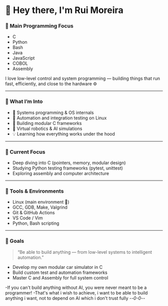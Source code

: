 # 👋 Hey there, I'm Rui Moreira

### 🧠 Main Programming Focus
- C  
- Python  
- Bash  
- Java  
- JavaScript  
- COBOL  
- Assembly  

I love low-level control and system programming — building things that run fast, efficiently, and close to the hardware ⚙️

---

### 🧩 What I’m Into
- 🧱 Systems programming & OS internals  
- 🧮 Automation and integration testing on Linux  
- 🧰 Building modular C frameworks  
- 🤖 Virtual robotics & AI simulations  
- 💡 Learning how everything works under the hood  

---

### 🧪 Current Focus
- Deep diving into C (pointers, memory, modular design)  
- Studying Python testing frameworks (pytest, unittest)  
- Exploring assembly and computer architecture  

---

### 🔧 Tools & Environments
- Linux (main environment 🐧)  
- GCC, GDB, Make, Valgrind  
- Git & GitHub Actions  
- VS Code / Vim  
- Python, Bash scripting  

---

### 🚀 Goals
> “Be able to build anything — from low-level systems to intelligent automation.”

- Develop my own modular car simulator in C  
- Build custom test and automation frameworks  
- Master C and Assembly for full system control

-If you can't build anything without AI, you were never meant to be a programmer!
-That's what i wish to achieve, i want to be able to build anything i want, not to depend on AI which i don't trust fully --_0-0_--
